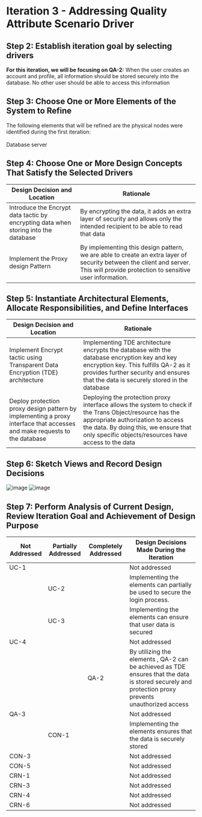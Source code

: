 # Iteration 3 - Addressing Quality Attribute Scenario Driver 
## Step 2: Establish iteration goal by selecting drivers
**For this iteration, we will be focusing on QA-2:** When the user creates an account and profile, all information should be stored securely into the database. No other user should be able to access this information
## Step 3: Choose One or More Elements of the System to Refine
The following elements that will be refined are the physical nodes were identified during the first iteration:<br><BR>
Database server  

## Step 4: Choose One or More Design Concepts That Satisfy the Selected Drivers
Design Decision and Location | Rationale
------------- | -------------
Introduce the Encrypt data tactic by encrypting data when storing into the database | By encrypting the data, it adds an extra layer of security and allows only the intended recipient to be able to read that data
Implement the Proxy design Pattern | By implementing this design pattern, we are able to create an extra layer of security between the client and server. This will provide protection to sensitive user information.

  
## Step 5: Instantiate Architectural Elements, Allocate Responsibilities, and Define Interfaces
Design Decision and Location | Rationale
------------- | -------------
Implement Encrypt tactic using Transparent Data Encryption (TDE) architecture  | Implementing TDE architecture encrypts the database with the database encryption key and key encryption key. This fulfills QA-2 as it provides further security and ensures that the data is securely stored in the database      
Deploy protection proxy design pattern by implementing a proxy interface that accesses and make requests to the database  | Deploying the protection proxy interface allows the system to check if the Trans Object/resource has the appropriate authorization to access the data. By doing this, we ensure that only specific objects/resources have access to the data  
  
## Step 6: Sketch Views and Record Design Decisions
![image](https://github.com/matheeshan-sivalingam/SOFE3650-WeebleSoftwareArchitecture/blob/main/images/Deployment%20Diagram1.png)
![image](https://github.com/matheeshan-sivalingam/SOFE3650-WeebleSoftwareArchitecture/blob/main/images/Sequence%20Diagram1.png) 
  
## Step 7: Perform Analysis of Current Design, Review Iteration Goal and Achievement of Design Purpose
Not Addressed | Partially Addressed | Completely Addressed | Design Decisions Made During the Iteration
------------- | ------------- | ------------- | -------------
UC-1||| Not addressed
||UC-2|| Implementing the elements can partially be used to secure the login process.
||UC-3|| Implementing the elements can ensure that user data is secured 
UC-4||| Not addressed
|||QA-2|By utilizing the elements , QA-2 can be achieved as TDE ensures that the data is stored securely and protection proxy prevents unauthorized access
QA-3|||Not addressed
||CON-1||Implementing the elements ensures that the data is securely stored
CON-3|||Not addressed
CON-5|||Not addressed
CRN-1|||Not addressed
CRN-3|||Not addressed
CRN-4|||Not addressed
CRN-6|||Not addressed
